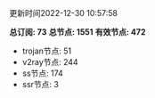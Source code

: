 更新时间2022-12-30 10:57:58

**总订阅: 73**
**总节点: 1551**
**有效节点: 472**
- trojan节点: 51
- v2ray节点: 244
- ss节点: 174
- ssr节点: 3
